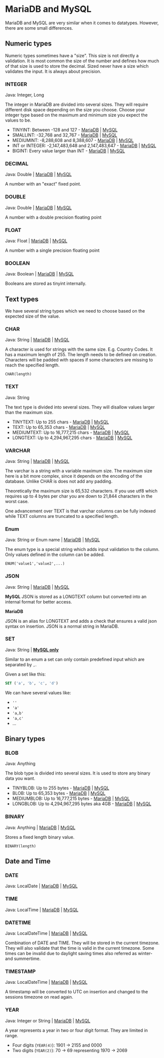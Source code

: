 # MariaDB and MySQL

MariaDB and MySQL are very similar when it comes to datatypes. However, there are some small differences.

## Numeric types

Numeric types sometimes have a "size".
This size is not directly a validation.
It is most common the size of the number and defines how much of that size is used to store the decimal.
Sized never have a size which validates the input.
It is always about precision.

### INTEGER

Java: Integer, Long

The integer in MariaDB are divided into several sizes.
They will require different disk space depending on the size you choose.
Choose your integer type based on the maximum and minimum size you expect the values to be.

- TINYINT: Between -128 and 127 - [MariaDB](https://mariadb.com/kb/en/tinyint/) | [MySQL](https://dev.mysql.com/doc/refman/8.0/en/integer-types.html)
- SMALLINT: -32,768 and 32,767 - [MariaDB](https://mariadb.com/kb/en/smallint/) | [MySQL](https://dev.mysql.com/doc/refman/8.0/en/integer-types.html)
- MEDIUMINT: -8,288,608 and 8,388,607 - [MariaDB](https://mariadb.com/kb/en/mediumint/) | [MySQL](https://dev.mysql.com/doc/refman/8.0/en/integer-types.html)
- INT or INTEGER: -2,147,483,648 and 2,147,483,647 - [MariaDB](https://mariadb.com/kb/en/int/) | [MySQL](https://dev.mysql.com/doc/refman/8.0/en/integer-types.html)
- BIGINT: Every value larger than INT - [MariaDB](https://mariadb.com/kb/en/bigint/) | [MySQL](https://dev.mysql.com/doc/refman/8.0/en/integer-types.html)

### DECIMAL

Java: Double | [MariaDB](https://mariadb.com/kb/en/decimal/) | [MySQL](https://dev.mysql.com/doc/refman/8.0/en/fixed-point-types.html)

A number with an "exact" fixed point.

### DOUBLE

Java: Double | [MariaDB](https://mariadb.com/kb/en/double/) | [MySQL](https://dev.mysql.com/doc/refman/8.0/en/floating-point-types.html)

A number with a double precision floating point

### FLOAT

Java: Float | [MariaDB](https://mariadb.com/kb/en/float/) | [MySQL](https://dev.mysql.com/doc/refman/8.0/en/floating-point-types.html)

A number with a single precision floating point

### BOOLEAN

Java: Boolean | [MariaDB](https://mariadb.com/kb/en/boolean/) | [MySQL](https://dev.mysql.com/doc/refman/8.0/en/other-vendor-data-types.html)

Booleans are stored as tinyint internally.

## Text types

We have several string types which we need to choose based on the expected size of the value.

### CHAR

Java: String | [MariaDB](https://mariadb.com/kb/en/char/) | [MySQL](https://dev.mysql.com/doc/refman/8.0/en/char.html)

A character is used for strings with the same size. E.g. Country Codes.
It has a maximum length of 255. The length needs to be defined on creation.
Characters will be padded with spaces if some characters are missing to reach the specified length.

`CHAR(length)`

### TEXT

Java: String

The text type is divided into several sizes. They will disallow values larger than the maximum size.

- TINYTEXT: Up to 255 chars - [MariaDB](https://mariadb.com/kb/en/tinytext/) | [MySQL](https://dev.mysql.com/doc/refman/8.0/en/blob.html)
- TEXT: Up to 65,353 chars - [MariaDB](https://mariadb.com/kb/en/text/) | [MySQL](https://dev.mysql.com/doc/refman/8.0/en/blob.html)
- MEDIUMTEXT: Up to 16,777,215 chars - [MariaDB](https://mariadb.com/kb/en/mediumtext/) | [MySQL](https://dev.mysql.com/doc/refman/8.0/en/blob.html)
- LONGTEXT: Up to 4,294,967,295 chars - [MariaDB](https://mariadb.com/kb/en/longtext/) | [MySQL](https://dev.mysql.com/doc/refman/8.0/en/blob.html)

### VARCHAR

Java: String | [MariaDB](https://mariadb.com/kb/en/varchar/) | [MySQL](https://dev.mysql.com/doc/refman/8.0/en/char.html)

The varchar is a string with a variable maximum size.
The maximum size here is a bit more complex, since it depends on the encoding of the database.
Unlike CHAR is does not add any padding.

Theoretically the maximum size is 65,532 characters.
If you use utf8 which requires up to 4 bytes per char you are down to 21,844 characters in the worst case.

One advancement over TEXT is that varchar columns can be fully indexed while TEXT columns are truncated to a specified length.

### Enum

Java: String or Enum name | [MariaDB](https://mariadb.com/kb/en/enum/) | [MySQL](https://dev.mysql.com/doc/refman/8.0/en/enum.html)

The enum type is a special string which adds input validation to the column. Only values defined in the column can be added.

```ENUM('value1','value2',...)```

### JSON

Java: String | [MariaDB](https://mariadb.com/kb/en/json-data-type/) | [MySQL](https://dev.mysql.com/doc/refman/8.0/en/json.html)

**MySQL**
JSON is stored as a LONGTEXT column but converted into an internal format for better access.

**MariaDB**

JSON is an alias for LONGTEXT and adds a check that ensures a valid json syntax on insertion. JSON is a normal string in MariaDB.

### SET

Java: String | **[MySQL only](https://dev.mysql.com/doc/refman/8.0/en/set.html)**

Similar to an enum a set can only contain predefined input which are separated by `,`.

Given a set like this:

```sql
SET ('a', 'b', 'c', 'd')
```

We can have several values like:

- `''`
- `'a'`
- `'a,b'`
- `'a,c'`
- ...

## Binary types

### BLOB

Java: Anything

The blob type is divided into several sizes.
It is used to store any binary data you want.

- TINYBLOB: Up to 255 bytes - [MariaDB](https://mariadb.com/kb/en/tinyblob/) | [MySQL](https://dev.mysql.com/doc/refman/8.0/en/blob.html)
- BLOB: Up to 65,353 bytes - [MariaDB](https://mariadb.com/kb/en/blob/) | [MySQL](https://dev.mysql.com/doc/refman/8.0/en/blob.html)
- MEDIUMBLOB: Up to 16,777,215 bytes - [MariaDB](https://mariadb.com/kb/en/mediumblob/) | [MySQL](https://dev.mysql.com/doc/refman/8.0/en/blob.html)
- LONGBLOB: Up to 4,294,967,295 bytes aka 4GB - [MariaDB](https://mariadb.com/kb/en/longblob/) | [MySQL](https://dev.mysql.com/doc/refman/8.0/en/blob.html)

### BINARY

Java: Anything | [MariaDB](https://mariadb.com/kb/en/binary/) | [MySQL](https://dev.mysql.com/doc/refman/8.0/en/binary-varbinary.html)

Stores a fixed length binary value.

```BINARY(length)```

## Date and Time

### DATE

Java: LocalDate | [MariaDB](https://mariadb.com/kb/en/date/) | [MySQL](https://dev.mysql.com/doc/refman/8.0/en/datetime.html)

### TIME

Java: LocalTime | [MariaDB](https://mariadb.com/kb/en/time/) | [MySQL](https://dev.mysql.com/doc/refman/8.0/en/time.html)

### DATETIME

Java: LocalDateTime | [MariaDB](https://mariadb.com/kb/en/datetime/) | [MySQL](https://dev.mysql.com/doc/refman/8.0/en/datetime.html)

Combination of DATE and TIME.
They will be stored in the current timezone.
They will also validate that the time is valid in the current timezone.
Some times can be invalid due to daylight saving times also referred as winter- and summertime.

### TIMESTAMP

Java: LocalDateTime | [MariaDB](https://mariadb.com/kb/en/timestamp/) | [MySQL](https://dev.mysql.com/doc/refman/8.0/en/datetime.html)

A timestamp will be converted to UTC on insertion and changed to the sessions timezone on read again.

### YEAR

Java: Integer or String | [MariaDB](https://mariadb.com/kb/en/year-data-type/) | [MySQL](https://dev.mysql.com/doc/refman/8.0/en/year.html)

A year represents a year in two or four digit format. They are limited in range.

- Four digits (`YEAR(4)`): 1901 -> 2155 and 0000
- Two digits (`YEAR(2)`): 70 -> 69 representing 1970 -> 2069
